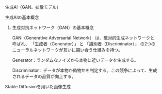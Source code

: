 生成AI（GAN、拡散モデル）
 
生成AIの基本概念

1. 生成対抗ネットワーク（GAN）の基本概念

   GAN（Generative Adversarial Network） は、敵対的生成ネットワークと呼ばれ、
   「生成者（Generator）」 と 「識別者（Discriminator）」 の2つのニューラルネットワークが互いに競い合う仕組みを持つ。
 
   Generator：ランダムなノイズから本物に近いデータを生成する。
 
   Discriminator：データが本物か偽物かを判定する。この競争によって、生成されるデータの品質が向上する。
 

Stable Diffusionを用いた画像生成
